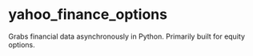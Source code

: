 # yahoo_finance_options
Grabs financial data asynchronously in Python. Primarily built for equity options. 
